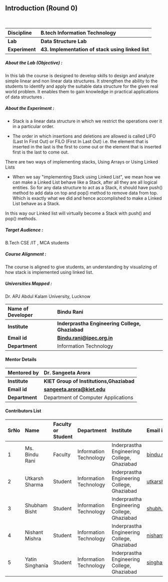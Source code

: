 ## Introduction (Round 0)


<br>

<b>Discipline | <b> B.tech Information Technology
:--|:--|
<b> Lab | <b> Data Structure Lab
<b> Experiment|     <b> 43. Implementation of stack using linked list

<h5> About the Lab (Objective) : </h5>
In this lab the course is designed to develop skills to design and analyze simple linear and non linear data structures. It strengthen the ability to the students to identify and apply the suitable data structure for the given real world problem. It enables them to gain knowledge in practical applications of data structures .


<h5> About the Experiment : </h5>

- Stack is a linear data structure in which we restrict the operations over it in a particular order.

- The order in which insertions and deletions are allowed is called LIFO (Last In First Out) or FILO (First In Last Out) i.e. the element that is inserted in the last is the first to come out or the element that is inserted first is the last to come out.

There are two ways of implementing stacks, Using Arrays or Using Linked Lists

- When we say "implementing Stack using Linked List", we mean how we can make a Linked List behave like a Stack, after all they are all logical entities. So for any data structure to act as a Stack, it should have push() method to add data on top and pop() method to remove data from top. Which is exactly what we did and hence accomplished to make a Linked List behave as a Stack.

In this way our Linked list will virtually become a Stack with push() and pop() methods.

<h5> Target Audience : </h5>

B.Tech CSE /IT , MCA students

<h5> Course Alignment : </h5>

The course is aligned to give students, an understanding by visualizing of how stack is implemented using linked list.

<h5> Universities Mapped : </h5>

Dr. APJ Abdul Kalam University, Lucknow

<b>Name of Developer | <b> Bindu Rani
:--|:--|
<b> Institute | <b> Inderprastha Engineering College, Ghaziabad
<b> Email id|     <b> Bindu.rani@ipec.org.in
<b> Department |  Information Technology
  
#### Mentor Details

<b>Mentored by | <b> Dr. Sangeeta Arora
:--|:--|
<b> Institute | <b> KIET Group of Institutions,Ghaziabad
<b> Email id|     <b> sangeeta.arora@kiet.edu
<b> Department | Department of Computer Applications

#### Contributors List

SrNo | Name | Faculty or Student | Department| Institute | Email id
:--|:--|:--|:--|:--|:--|
1 | Ms. Bindu Rani | Faculty |  Information Technology | Inderprastha Engineering College, Ghaziabad | bindu.rani@ipec.org.in
2 | Utkarsh Sharma | Student |  Information Technology | Inderprastha Engineering College, Ghaziabad |utkarshstudent1@gmail.com
3 | Shubham Bisht | Student |  Information Technology | Inderprastha Engineering College, Ghaziabad |shubh.manu44@gmail.com
4 | Nishant Mishra| Student |  Information Technology | Inderprastha Engineering College, Ghaziabad |nishantmishra9910@gmail.com
5 | Yatin Singhania | Student |  Information Technology | Inderprastha Engineering College, Ghaziabad |singhaniayatin27@gmail.com

<br>

